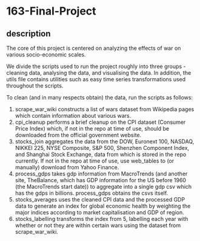 # 163-Final-Project
## description 
The core of this project is centered on analyzing the effects of war on various
socio-economic scales.

We divide the scripts used to run the project roughly into three groups - 
cleaning data, analysing the data, and visualising the data. In addition, the utils
file contains utilities such as easy time series transformations used throughout
the scripts.

To clean (and in many respects obtain) the data, run the scripts as follows:
1. scrape_war_wiki constructs a list of wars dataset from Wikipedia pages which
   contain information about various wars.
2. cpi_cleanup performs a brief cleanup on the CPI dataset (Consumer Price Index)
   which, if not in the repo at time of use, should be downloaded from the
   official government website.
3. stocks_join aggregates the data from the DOW, Euronext 100, NASDAQ, NIKKEI 225,
   NYSE Composite, S&P 500, Shenzhen Component Index, and Shanghai Stock Exchange,
   data from which is stored in the repo currently. If not in the repo at time of
   use, use web_tables to (or manually) download from Yahoo Finance.
4. process_gdps takes gdp information from MacroTrends (and another site,
   TheBalance, which has GDP information for the US before 1960 (the MacroTrends
   start date)) to aggregate into a single gdp csv which has the gdps in billions.
   process_gdps obtains the csvs itself.
5. stocks_averages uses the cleaned CPI data and the processed GDP data to
   generate an index for global economic health by weighting the major indices
   according to market capitalisation and GDP of region.
6. stocks_labelling transforms the index from 5, labelling each year with whether
   or not they are within certain wars using the dataset from scrape_war_wiki.